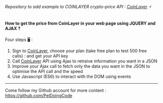 ###### Repository to add example to COINLAYER crypto-price API : [CoinLayer](https://coinlayer.com/) :zap:

#### How to get the price from CoinLayer in your web page using **JQUERY** and **AJAX** ? 

Four steps :desktop_computer: : 

1. Sign to [CoinLayer](https://coinlayer.com/), choose your plan (take free plan to test 500 free calls) : and get your API key
2. Call [CoinLayer](https://coinlayer.com/) API using Ajax to retreive information you want in a JSON
3. Improve your Ajax call to fetch only the data you want in the JSON to optimise the API call and the speed
4. Use Javascript (ES6) to interact with the DOM using events

-----------------------------------------------------------------------------------------------------------------------------


















Come follow my Github account for more content : https://github.com/PelDoingCode
